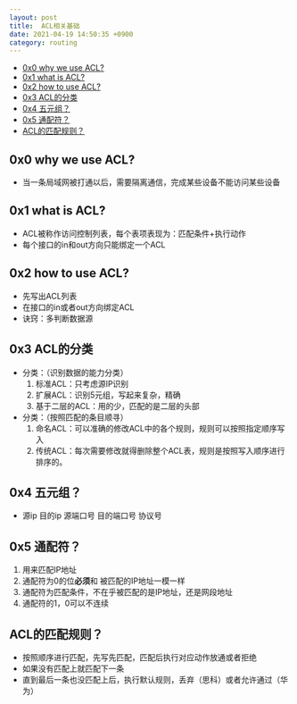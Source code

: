```yaml
---
layout: post
title:  ACL相关基础
date: 2021-04-19 14:50:35 +0900
category: routing
---
```

<!-- TOC -->

- [0x0 why we use ACL?](#0x0-why-we-use-acl)
- [0x1 what is ACL?](#0x1-what-is-acl)
- [0x2 how to use ACL?](#0x2-how-to-use-acl)
- [0x3 ACL的分类](#0x3-acl的分类)
- [0x4 五元组？](#0x4-五元组)
- [0x5 通配符？](#0x5-通配符)
- [ACL的匹配规则？](#acl的匹配规则)

<!-- /TOC -->

## 0x0 why we use ACL?

- 当一条局域网被打通以后，需要隔离通信，完成某些设备不能访问某些设备


## 0x1 what is ACL?

- ACL被称作访问控制列表，每个表项表现为：匹配条件+执行动作
- 每个接口的in和out方向只能绑定一个ACL

## 0x2 how to use ACL?

- 先写出ACL列表
- 在接口的in或者out方向绑定ACL
- 诀窍：多判断数据源

## 0x3 ACL的分类

- 分类：（识别数据的能力分类）
    1. 标准ACL：只考虑源IP识别
    2. 扩展ACL：识别5元组，写起来复杂，精确
    3. 基于二层的ACL：用的少，匹配的是二层的头部
- 分类：（按照匹配的条目顺寻）
    1. 命名ACL：可以准确的修改ACL中的各个规则，规则可以按照指定顺序写入
    2. 传统ACL：每次需要修改就得删除整个ACL表，规则是按照写入顺序进行排序的。

## 0x4 五元组？

- 源ip 目的ip 源端口号 目的端口号 协议号

## 0x5 通配符？

1. 用来匹配IP地址
2. 通配符为0的位**必须**和 被匹配的IP地址一模一样
3. 通配符为匹配条件，不在乎被匹配的是IP地址，还是网段地址
4. 通配符的1，0可以不连续

## ACL的匹配规则？

- 按照顺序进行匹配，先写先匹配，匹配后执行对应动作放通或者拒绝
- 如果没有匹配上就匹配下一条
- 直到最后一条也没匹配上后，执行默认规则，丢弃（思科）或者允许通过（华为）